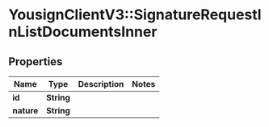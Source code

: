 # YousignClientV3::SignatureRequestInListDocumentsInner

## Properties
Name | Type | Description | Notes
------------ | ------------- | ------------- | -------------
**id** | **String** |  | 
**nature** | **String** |  | 

